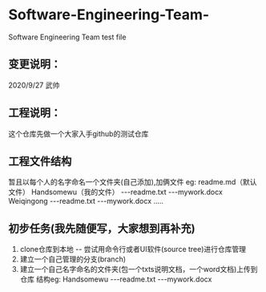 # Software-Engineering-Team-
Software Engineering Team test file
## 变更说明：
2020/9/27 武帅

## 工程说明：
这个仓库先做一个大家入手github的测试仓库

## 工程文件结构
暂且以每个人的名字命名一个文件夹(自己添加),加俩文件
eg:
    readme.md（默认文件）
    Handsomewu（我的文件）
        ---readme.txt
        ---mywork.docx
    Weiqingong
       ---readme.txt
       ---mywork.docx
    .....

## 初步任务(我先随便写，大家想到再补充)
1. clone仓库到本地 -- 尝试用命令行或者UI软件(source tree)进行仓库管理
2. 建立一个自己管理的分支(branch)
3. 建立一个自己名字命名的文件夹(包一个txts说明文档，一个word文档)上传到仓库
  结构eg:
  Handsomewu
    ---readme.txt
    ---mywork.docx
